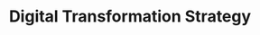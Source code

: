 ---
# src/content/portfolio/digital-transformation-strategy.md
title: "Digital Transformation Strategy"
description: "Planning and executing effective strategic plans to implement digital transformation across business operations"
keywords: "Digital Transformation, Strategic Planning, Business Process Improvement, Technology Implementation, Change Management, Innovation, Anthony Trivisano"
client: "Multiple Organizations"
timeline: "2018-Present"
role: "Various Leadership Positions"
technologies: ["Strategic Planning", "Digital Transformation", "Change Management", "Process Redesign", "Technology Integration"]
category: "Strategic Planning"
summary: "Developed and executed comprehensive digital transformation strategies that modernized business operations, integrated advanced technologies, and created more efficient, data-driven processes across multiple organizations."
featuredImage: "/images/portfolio/digital-transformation.jpg"

# Challenge section
challengeIntroduction: "Organizations faced increasing pressure to modernize their operations, but struggled with outdated systems, manual processes, and resistance to technological change that hindered their ability to remain competitive and meet evolving customer expectations."
challenges: [
  "Legacy systems and infrastructure unable to support modern business requirements",
  "Siloed data and disconnected systems creating inefficiencies and limiting insights",
  "Manual, paper-based processes slowing operations and increasing error rates",
  "Resistance to change and technology adoption among staff",
  "Limited digital expertise to guide transformation initiatives",
  "Balancing immediate operational needs with long-term strategic transformation"
]

# Solution section
solutionIntroduction: "I developed comprehensive digital transformation strategies that balanced technological innovation with practical implementation, creating roadmaps for sustainable change that delivered measurable business value."
solution: [
  {
    title: "Strategic Assessment & Roadmap Development",
    description: "Conducted thorough assessments of current digital maturity, identifying critical gaps and prioritizing transformation opportunities. Created detailed digital transformation roadmaps that aligned with business objectives and balanced quick wins with long-term strategic initiatives."
  },
  {
    title: "Technology Architecture Planning",
    description: "Designed future-focused technology architectures that integrated modern solutions while strategically transitioning from legacy systems. Prioritized interoperability, scalability, and security to create sustainable digital foundations."
  },
  {
    title: "Process Redesign & Automation",
    description: "Reimagined core business processes to take full advantage of digital capabilities. Identified automation opportunities and implemented digital workflows that eliminated manual steps, reduced errors, and accelerated processing times."
  },
  {
    title: "Change Management & Capability Building",
    description: "Developed comprehensive change management strategies to drive technology adoption and build digital capabilities. Created training programs, communication plans, and support structures that helped team members embrace new digital ways of working."
  }
]

# Development Process
process: [
  {
    title: "Current State Analysis",
    description: "Conducted detailed assessments of existing technology landscapes, business processes, and digital capabilities. Used interviews, process mapping, and system audits to identify pain points, opportunities, and constraints."
  },
  {
    title: "Future State Visioning",
    description: "Facilitated collaborative workshops to develop compelling visions of the digitally transformed organization. Created specific, measurable objectives that defined success for the transformation initiative."
  },
  {
    title: "Gap Analysis & Prioritization",
    description: "Analyzed gaps between current and future states across technology, processes, and capabilities. Prioritized initiatives based on business impact, implementation complexity, and interdependencies."
  },
  {
    title: "Implementation Planning",
    description: "Developed detailed implementation plans with clear milestones, resource requirements, and success metrics. Created governance structures to ensure effective decision-making and alignment throughout the transformation journey."
  },
  {
    title: "Iterative Implementation",
    description: "Executed transformation initiatives in phases, focusing on high-impact areas first to build momentum. Used agile approaches to deliver value incrementally and refine strategies based on real-world feedback and results."
  }
]

# Results metrics
metrics: [
  {
    value: "65%",
    label: "Reduction in manual processing time"
  },
  {
    value: "40%",
    label: "Improvement in data accessibility"
  },
  {
    value: "30%",
    label: "Increase in operational efficiency"
  }
]

# Technical highlights
technical: [
  {
    title: "Digital Maturity Assessment Framework",
    description: "Developed a comprehensive framework for assessing organizational digital maturity across multiple dimensions including technology infrastructure, data capabilities, digital processes, and workforce readiness. This structured approach enabled targeted transformation initiatives and progress tracking."
  },
  {
    title: "Integration Architecture Design",
    description: "Created scalable integration architectures that connected previously siloed systems and data sources. Implemented API-first approaches and middleware solutions that enabled seamless information flow while maintaining system independence."
  },
  {
    title: "Process Automation Strategy",
    description: "Designed tiered automation strategies that matched the right automation technologies to specific process needs. Implemented approaches ranging from basic RPA for routine tasks to intelligent automation for complex decision-making processes."
  },
  {
    title: "Digital Capability Building Model",
    description: "Developed a structured approach to building digital capabilities across the organization. Created personalized learning pathways, communities of practice, and skill development programs that ensured team members could effectively leverage new digital tools."
  }
]
---
